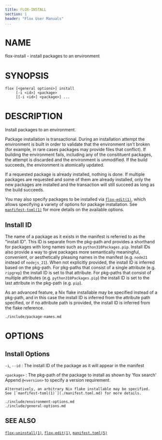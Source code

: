 ```yaml
---
title: FLOX-INSTALL
section: 1
header: "Flox User Manuals"
...
```



# NAME

flox-install - install packages to an environment

# SYNOPSIS

```
flox [<general options>] install
     [-i <id>] <package>
     [[-i <id>] <package>] ...
```

# DESCRIPTION

Install packages to an environment.

Package installation is transactional.
During an installation attempt the environment is built in order to validate
that the environment isn't broken
(for example, in rare cases packages may provide files that conflict).
If building the environment fails,
including any of the consitituent packages,
the attempt is discarded and the environment is unmodified.
If the build succeeds, the environment is atomically updated.

If a requested package is already installed, nothing is done.
If multiple packages are requested and some of them are already installed,
only the new packages are installed and the transaction will still succeed as
long as the build succeeds.

You may also specify packages to be installed via
[`flox-edit(1)`](./flox-edit.md),
which allows specifying a variety of options for package installation.
See [`manfifest-toml(1)`](./manifest.toml.md) for more details on the available
options.

## Install ID

The name of a package as it exists in the manifest is referred to as the
"install ID".
This ID is separate from the pkg-path and provides a shorthand for packages
with long names such as `python310Packages.pip`.
Install IDs also provide a way to give packages more semantically meaningful,
convenient, or aesthetically pleasing names in the manifest
(e.g. `node21` instead of `nodejs_21`).
When not explicitly provided, the install ID is inferred based on the pkg-path.
For pkg-paths that consist of a single attribute (e.g. `ripgrep`) the install
ID is set to that attribute.
For pkg-paths that consist of multiple attributes (e.g. `python310Packages.pip`)
the install ID is set to the last attribute in the pkg-path (e.g. `pip`).

As an advanced feature, a Nix flake installable may be specified instead of a
pkg-path,
and in this case the install ID is inferred from the attribute path specified,
or if no attribute path is provided, the install ID is inferred from the flake
reference.

```{.include}
./include/package-names.md
```

# OPTIONS

## Install Options

`-i`, `--id`
:   The install ID of the package as it will appear in the manifest

`<package>`
:   The pkg-path of the package to install as shown by 'flox search'
    Append `@<version>` to specify a version requirement.

    Alternatively, an arbitrary Nix flake installable may be specified.
    See [`manfifest-toml(1)`](./manifest.toml.md) for more details.


```{.include}
./include/environment-options.md
./include/general-options.md
```

## SEE ALSO
[`flox-uninstall(1)`](./flox-uninstall.md),
[`flox-edit(1)`](./flox-edit.md),
[`manifest.toml(5)`](./manifest.toml.md)
